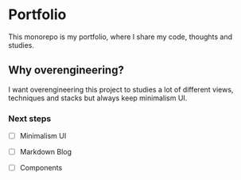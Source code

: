 # Portfolio

This monorepo is my portfolio, where I share my code, thoughts and studies.

## Why overengineering?
I want overengineering this project to studies a lot of different views, techniques and stacks but always keep minimalism UI.

### Next steps
- [ ] Minimalism UI
- [ ] Markdown Blog
- [ ] Components


